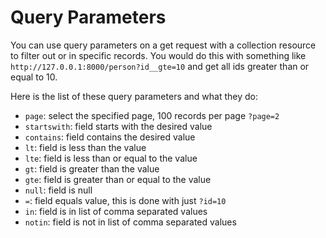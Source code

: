# Query Parameters

You can use query parameters on a get request with a collection resource to filter out or in specific records.
You would do this with something like `http://127.0.0.1:8000/person?id__gte=10` and get all ids greater than or
equal to 10.

Here is the list of these query parameters and what they do:
  * `page`: select the specified page, 100 records per page `?page=2`
  * `startswith`: field starts with the desired value
  * `contains`: field contains the desired value
  * `lt`: field is less than the value
  * `lte`: field is less than or equal to the value
  * `gt`: field is greater than the value
  * `gte`: field is greater than or equal to the value
  * `null`: field is null
  * `=`: field equals value, this is done with just `?id=10`
  * `in`: field is in list of comma separated values
  * `notin`: field is not in list of comma separated values
